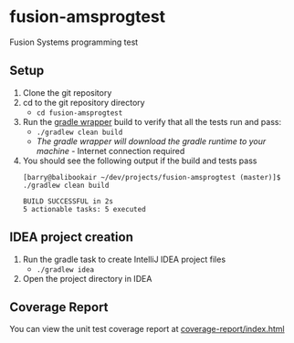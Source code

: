 # fusion-amsprogtest
Fusion Systems programming test

## Setup
1. Clone the git repository
1. cd to the git repository directory
   * `cd fusion-amsprogtest`
1. Run the [gradle wrapper](https://docs.gradle.org/current/userguide/gradle_wrapper.html#sec:using_wrapper) build to
verify that all the tests run and pass: 
   * `./gradlew clean build`
   * _The gradle wrapper will download the gradle runtime to your machine_ - Internet connection required
1. You should see the following output if the build and tests pass
   ```
   [barry@balibookair ~/dev/projects/fusion-amsprogtest (master)]$ ./gradlew clean build
   
   BUILD SUCCESSFUL in 2s
   5 actionable tasks: 5 executed
   ``` 

## IDEA project creation
1. Run the gradle task to create IntelliJ IDEA project files
   * `./gradlew idea`
1. Open the project directory in IDEA

## Coverage Report
You can view the unit test coverage report at [coverage-report/index.html](coverage-report/index.html)